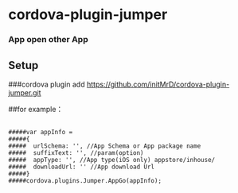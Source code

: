 # cordova-plugin-jumper

### App open other App

## Setup

###cordova plugin add https://github.com/initMrD/cordova-plugin-jumper.git

##for example：
<pre>
    <code>
#####var appInfo =
#####{
#####  urlSchema: '', //App Schema or App package name
#####  suffixText: '', //param(option)
#####  appType: '', //App type(iOS only) appstore/inhouse/ 
#####  downloadUrl: '' //App download Url
#####}
#####cordova.plugins.Jumper.AppGo(appInfo);
    </code>
</pre>
